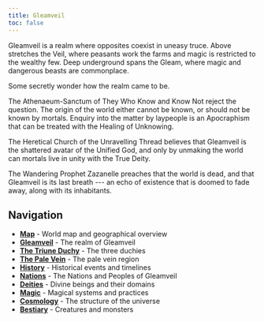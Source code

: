 ```yaml
---
title: Gleamveil
toc: false
---
```


Gleamveil is a realm where opposites coexist in uneasy truce. Above stretches the Veil, where peasants work the farms and magic is restricted to the wealthy few. Deep underground spans the Gleam, where magic and dangerous beasts are commonplace.

Some secretly wonder how the realm came to be.

The Athenaeum-Sanctum of They Who Know and Know Not reject the question. The origin of the world either cannot be known, or should not be known by mortals. Enquiry into the matter by laypeople is an Apocraphism that can be treated with the Healing of Unknowing.

The Heretical Church of the Unravelling Thread believes that Gleamveil is the shattered avatar of the Unified God, and only by unmaking the world can mortals live in unity with the True Deity. 

The Wandering Prophet Zazanelle preaches that the world is dead, and that Gleamveil is its last breath --- an echo of existence that is doomed to fade away, along with its inhabitants.

## Navigation

- **[Map](map.html)** - World map and geographical overview
- **[Gleamveil](gleamveil.html)** - The realm of Gleamveil
- **[The Triune Duchy](the-triune-duchy.html)** - The three duchies
- **[The Pale Vein](the-pale-vein.html)** - The pale vein region
- **[History](history.html)** - Historical events and timelines
- **[Nations](nations.html)** - The Nations and Peoples of Gleamveil
- **[Deities](deities.html)** - Divine beings and their domains
- **[Magic](magic.html)** - Magical systems and practices
- **[Cosmology](cosmology.html)** - The structure of the universe
- **[Bestiary](bestiary.html)** - Creatures and monsters
